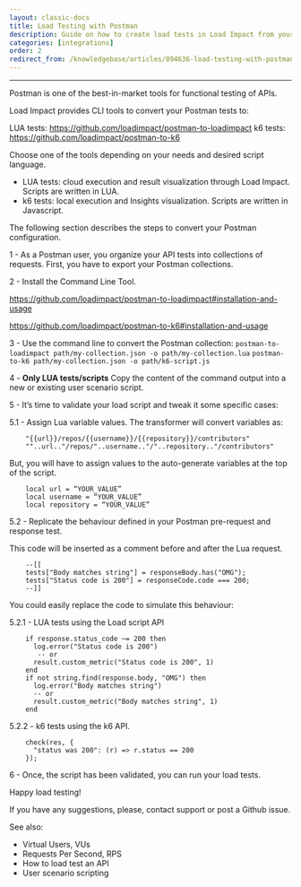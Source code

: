 ```yaml
---
layout: classic-docs
title: Load Testing with Postman
description: Guide on how to create load tests in Load Impact from your Postman collections
categories: [integrations]
order: 2
redirect_from: /knowledgebase/articles/894636-load-testing-with-postman
---
```


***

Postman is one of the best-in-market tools for functional testing of APIs.



Load Impact provides CLI tools to convert your Postman tests to:

LUA tests: https://github.com/loadimpact/postman-to-loadimpact
k6 tests: https://github.com/loadimpact/postman-to-k6

Choose one of the tools depending on your needs and desired script language.
- LUA tests: cloud execution and result visualization through Load Impact. Scripts are written in LUA.
- k6 tests: local execution and Insights visualization. Scripts are written in Javascript.

The following section describes the steps to convert your Postman configuration.

1 - As a Postman user, you organize your API tests into collections of requests. First, you have to export your Postman collections.




2 - Install the Command Line Tool.

https://github.com/loadimpact/postman-to-loadimpact#installation-and-usage


https://github.com/loadimpact/postman-to-k6#installation-and-usage


3 - Use the command line to convert the Postman collection:
`postman-to-loadimpact path/my-collection.json -o path/my-collection.lua`
`postman-to-k6 path/my-collection.json -o path/k6-script.js`

4 - **Only LUA tests/scripts** Copy the content of the command output into a new or existing user scenario script.




5 - It’s time to validate your load script and tweak it some specific cases:


5.1  -  Assign Lua variable values.
The transformer will convert variables as:
```
    "{{url}}/repos/{{username}}/{{repository}}/contributors"
    ""..url.."/repos/"..username.."/"..repository.."/contributors"
```

But, you will have to assign values to the auto-generate variables at the top of the script.
```
    local url = “YOUR_VALUE”
    local username = “YOUR_VALUE”
    local repository = “YOUR_VALUE”
```
5.2  -  Replicate the behaviour defined in your Postman pre-request and response test.

This code will be inserted as a comment before and after the Lua request.
```
    --[[
    tests["Body matches string"] = responseBody.has("OMG");
    tests["Status code is 200"] = responseCode.code === 200;
    --]]
```
You could easily replace the code to simulate this behaviour:


5.2.1 - LUA tests using the Load script API
```
    if response.status_code ~= 200 then
      log.error("Status code is 200")
       -- or
      result.custom_metric("Status code is 200", 1)
    end
    if not string.find(response.body, "OMG") then
      log.error("Body matches string")
      -- or
      result.custom_metric("Body matches string", 1)
    end
```

5.2.2 - k6 tests using the k6 API.
```
    check(res, {
      "status was 200": (r) => r.status == 200
    });
```
6 - Once, the script has been validated, you can run your load tests.

Happy load testing!


If you have any suggestions, please, contact support or post a Github issue.


See also:
- Virtual Users, VUs
- Requests Per Second, RPS
- How to load test an API
- User scenario scripting
